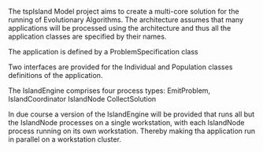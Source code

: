 The tspIsland Model project aims to create a multi-core solution for
the running of Evolutionary Algorithms.
The architecture assumes that many applications will be processed using the 
architecture and thus all the application classes are specified by their names.

The application is defined by a ProblemSpecification class

Two interfaces are provided for the Individual and Population classes 
definitions of the application.

The IslandEngine comprises four process types:
EmitProblem,
IslandCoordinator
IslandNode
CollectSolution

In due course a version of the IslandEngine will be provided that runs 
all but the IslandNode processes on a single workstation, with each IslandNode
process running on its own workstation.  Thereby making tha application run in 
parallel on a workstation cluster.